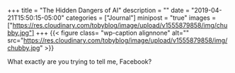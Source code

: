 +++
title = "The Hidden Dangers of AI"
description = ""
date = "2019-04-21T15:50:15-05:00"
categories = ["Journal"]
minipost = "true"
images = ["https://res.cloudinary.com/tobyblog/image/upload/v1555879858/img/chubby.jpg"]
+++
{{< figure class= "wp-caption alignnone" alt="" src="https://res.cloudinary.com/tobyblog/image/upload/v1555879858/img/chubby.jpg" >}}

What exactly are you trying to tell me, Facebook?
